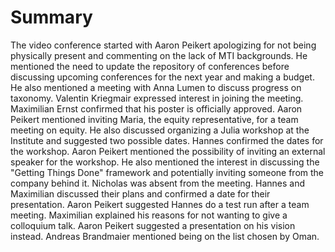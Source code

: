 # Summary

The video conference started with Aaron Peikert apologizing for not being physically present and commenting on the lack of MTI backgrounds. He mentioned the need to update the repository of conferences before discussing upcoming conferences for the next year and making a budget. He also mentioned a meeting with Anna Lumen to discuss progress on taxonomy. Valentin Kriegmair expressed interest in joining the meeting. Maximilian Ernst confirmed that his poster is officially approved. Aaron Peikert mentioned inviting Maria, the equity representative, for a team meeting on equity. He also discussed organizing a Julia workshop at the Institute and suggested two possible dates. Hannes confirmed the dates for the workshop. Aaron Peikert mentioned the possibility of inviting an external speaker for the workshop. He also mentioned the interest in discussing the "Getting Things Done" framework and potentially inviting someone from the company behind it. Nicholas was absent from the meeting. Hannes and Maximilian discussed their plans and confirmed a date for their presentation. Aaron Peikert suggested Hannes do a test run after a team meeting. Maximilian explained his reasons for not wanting to give a colloquium talk. Aaron Peikert suggested a presentation on his vision instead. Andreas Brandmaier mentioned being on the list chosen by Oman.